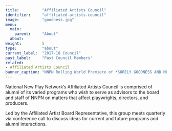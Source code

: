 ```yaml
---
title:          "Affiliated Artists Council"
identifier:     "affiliated-artists-council"
image:          "goodness.jpg"
menu:
  main:
    parent:     "About"
  about:
weight:         5
type:           "about"
current_label:  "2017-18 Council"
past_label:     "Past Council Members"
related:
- Affiliated Artists Council
banner_caption: "NNPN Rolling World Premiere of *SURELY GOODNESS AND MERCY* by Chisa Hutchinson at Salt Lake Acting Company"
---
```


<span class="lead-in">National New Play Network’s Affiliated Artists Council is comprised of alumni of its varied programs who wish to serve as advisors to the board and staff of NNPN on matters that affect playwrights, directors, and producers.</span>

Led by the Affiliated Artist Board Representative, this group meets quarterly via conference call to discuss ideas for current and future programs and alumni interactions.
